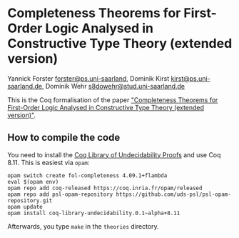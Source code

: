 # Completeness Theorems for First-Order Logic Analysed in Constructive Type Theory (extended version)

Yannick Forster <forster@ps.uni-saarland>, Dominik Kirst <kirst@ps.uni-saarland.de>, Dominik Wehr <s8dowehr@stud.uni-saarland.de>

This is the Coq formalisation of the paper ["Completeness Theorems for First-Order Logic Analysed in Constructive Type Theory (extended version)"](https://www.ps.uni-saarland.de/extras/fol-completeness-ext/).

## How to compile the code

You need to install the [Coq Library of Undecidability Proofs](https://github.com/uds-psl/coq-library-undecidability/) and use Coq 8.11. This is easiest via `opam`:

``` shell
opam switch create fol-completeness 4.09.1+flambda
eval $(opam env)
opam repo add coq-released https://coq.inria.fr/opam/released
opam repo add psl-opam-repository https://github.com/uds-psl/psl-opam-repository.git
opam update
opam install coq-library-undecidability.0.1~alpha+8.11
```

Afterwards, you type `make` in the `theories` directory.
